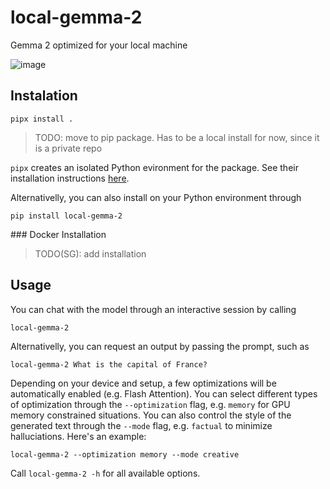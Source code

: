 # local-gemma-2
Gemma 2 optimized for your local machine

![image](https://github.com/huggingface/local-gemma-2/assets/12240844/b998347f-f481-4986-9a05-764420c69350)


## Instalation

```
pipx install .
```

> TODO: move to pip package. Has to be a local install for now, since it is a private repo

`pipx` creates an isolated Python evironment for the package. See their installation instructions [here](https://github.com/pypa/pipx?tab=readme-ov-file#install-pipx).

Alternativelly, you can also install on your Python environment through

```
pip install local-gemma-2
```

### Docker Installation

> TODO(SG): add installation

## Usage

You can chat with the model through an interactive session by calling

```
local-gemma-2
```

Alternativelly, you can request an output by passing the prompt, such as

```
local-gemma-2 What is the capital of France?
```

Depending on your device and setup, a few optimizations will be automatically enabled (e.g. Flash Attention). You can select different types of optimization through the `--optimization` flag, e.g. `memory` for GPU memory constrained situations. You can also control the style of the generated text through the `--mode` flag, e.g. `factual` to minimize halluciations. Here's an example:

```
local-gemma-2 --optimization memory --mode creative
```

Call `local-gemma-2 -h` for all available options.
